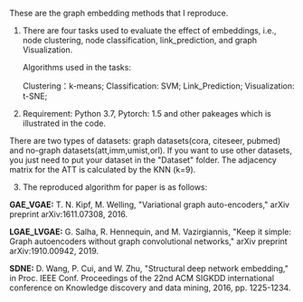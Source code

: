 
These are the graph embedding methods that I reproduce.


1. There are four tasks used to evaluate the effect of embeddings, i.e., node clustering, node classification, link_prediction, and graph Visualization.

   Algorithms used in the tasks:

      Clustering：k-means; 
      Classification: SVM; 
      Link_Prediction;
      Visualization: t-SNE;

2. Requirement: Python 3.7, Pytorch: 1.5 and other pakeages which is illustrated in the code. 

There are two types of datasets: graph datasets(cora, citeseer, pubmed) and no-graph datasets(att,imm,umist,orl). 
If you want to use other datasets, you just need to put your dataset in the "Dataset" folder. 
The adjacency matrix for the ATT is calculated by the KNN (k=9).

3. The reproduced algorithm for paper is as follows:

**GAE_VGAE:** T. N. Kipf, M. Welling, "Variational graph auto-encoders," arXiv preprint arXiv:1611.07308, 2016.

**LGAE_LVGAE:** G. Salha, R. Hennequin, and M. Vazirgiannis, "Keep it simple: Graph autoencoders without graph convolutional networks," arXiv preprint arXiv:1910.00942, 2019.

**SDNE:** D. Wang, P. Cui, and W. Zhu, "Structural deep network embedding," in Proc. IEEE Conf. Proceedings of the 22nd ACM SIGKDD international conference on Knowledge discovery and data mining, 2016, pp. 1225-1234.
